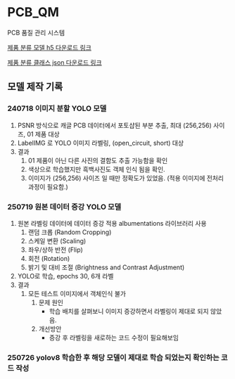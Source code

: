 # PCB_QM

PCB 품질 관리 시스템

[제품 분류 모델 h5 다운로드 링크](https://drive.google.com/file/d/1-0Y10fCKNyUmCp7HhN1mYojuOUkIjSTb/view?usp=sharing)

[제품 분류 클래스 json 다운로드 링크](https://drive.google.com/file/d/1-2ncMF7uDW_1nawRT_jCvwagBPpJ2YMR/view?usp=sharing)

## 모델 제작 기록

### 240718 이미지 분할 YOLO 모델

1. PSNR 방식으로 캐글 PCB 데이터에서 포토샵된 부분 추출, 최대 (256,256) 사이즈, 01 제품 대상
2. LabelIMG 로 YOLO 이미지 라벨링, (open_circuit, short) 대상
3. 결과
   1. 01 제품이 아닌 다른 사진의 결함도 추출 가능함을 확인
   2. 색상으로 학습했지만 흑백사진도 객체 인식 됨을 확인.
   3. 이미지가 (256,256) 사이즈 일 때만 정확도가 있었음. (적용 이미지에 전처리 과정이 필요함.)

### 250719 원본 데이터 증강 YOLO 모델

1. 원본 라벨링 데이터에 데이터 증강 적용
   albumentations 라이브러리 사용
   1. 랜덤 크롭 (Random Cropping)
   2. 스케일 변환 (Scaling)
   3. 좌우/상하 반전 (Flip)
   4. 회전 (Rotation)
   5. 밝기 및 대비 조절 (Brightness and Contrast Adjustment)
2. YOLO로 학습, epochs 30, 6개 라벨
3. 결과
   1. 모든 테스트 이미지에서 객체인식 불가
      1. 문제 원인
         - 학습 배치를 살펴보니 이미지 증강하면서 라벨링이 제대로 되지 않았음.
      2. 개선방안
         - 증강 후 라벨링을 새로하는 코드 수정이 필요해보임

### 250726 yolov8 학습한 후 해당 모델이 제대로 학습 되었는지 확인하는 코드 작성

